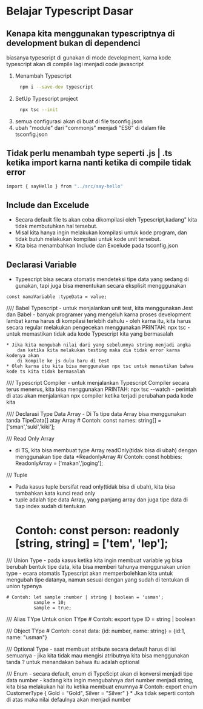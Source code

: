 # Belajar Typescript Dasar

## Kenapa kita menggunakan typescriptnya di development bukan di dependenci
biasanya typescript di gunakan di mode development, karna kode typescript
akan di compile lagi menjadi code javascript

1. Menambah Typescript
```sh
     npm i --save-dev typescript
```

2. SetUp Typescript project
```sh
     npx tsc --init 
```
3. semua configurasi akan di buat di file tsconfig.json
4. ubah "module" dari "commonjs" menjadi "ES6" di dalam file tsconfig.json

## Tidak perlu menambah type seperti .js | .ts ketika import karna nanti ketika di compile tidak error
```sh
import { sayHello } from "../src/say-hello"
```

## Include dan Excelude
- Secara default file ts akan coba dikompilasi oleh Typescript,kadang" kita tidak membutuhkan hal tersebut.
- Misal kita hanya ingin melakukan kompilasi untuk kode program, dan tidak butuh melakukan kompilasi untuk kode unit tersebut.
- Kita bisa menambahkan Include dan Excelude pada tsconfig.json


## Declarasi Variable
- Typescript bisa secara otomatis mendeteksi tipe data yang sedang di gunakan, tapi juga bisa menentukan secara eksplisit mengggunakan
```Contoh: 
const namaVariable :typeData = value;
```


//// Babel Typescript
    - untuk menjalankan unit test, kita menggunakan Jest dan Babel
    - banyak programer yang mengeluh karna proses development lambat karna harus di kompilasi terlebih dahulu
    - oleh karna itu, kita harus secara regular melakukan pengecekan menggunakan PRINTAH: npx tsc
    - untuk memastikan tidak ada kode Typescript kita yang bermasalah

    * Jika kita mengubah nilai dari yang sebelumnya string menjadi angka
        dan ketika kita melakukan testing maka dia tidak error karna kodenya akan 
        di kompile ke js dulu baru di test
    * Oleh karna itu kita bisa menggunakan npx tsc untuk memastikan bahwa kode ts kita tidak bermasalah


//// Typescript Compiler
    - untuk menjalankan Typescript Compiler secara terus menerus, kita bisa
    menggunakan PRINTAH: npx tsc --watch
    - perintah di atas akan menjalankan npx compiler ketika terjadi perubahan pada kode kita

//// Declarasi Type Data Array
    - Di Ts tipe data Array bisa menggunakan tanda TipeData[] atay Array<TipeData>
    # Contoh: const names: string[] = ['sman','suki','kiki'];

  /// Read Only Array
  - di TS, kita bisa membuat type Array readOnly(tidak bisa di ubah) dengan menggunakan
  tipe data *ReadonlyArray<Typedata>
  #/ Contoh: const hobbies: ReadonlyArray<string> = ['makan','joging'];

  /// Tuple
  - Pada kasus tuple bersifat read only(tidak bisa di ubah), kita bisa tambahkan kata kunci read only
  - tuple adalah tipe data Array, yang panjang array dan juga tipe data di tiap index sudah di tentukan
    # Contoh: const person: readonly [string, string] = ['tem', 'lep'];

/// Union Type
    - pada kasus ketika kita ingin membuat variable yg bisa berubah bentuk tipe data, kita bisa memberi tahunya 
     menggunakan union type
    - ecara otomatis Typescript akan memperbolehkan kita untuk mengubah tipe datanya,
     namun sesuai dengan yang sudah di tentukan di union typenya
    
    # Contoh: let sample :number | string | boolean = 'usman';
              sample = 10;
              sample = true;
    
/// Alias TYpe Untuk onion TYpe
    # Contoh: export type ID = string | boolean

/// Object TYpe
    # Contoh: const data: {id: number, name: string} = {id:1, name: "usman"}

/// Optional Type
    - saat membuat atribute secara default harus di isi semuanya
    - jika kita tidak mau mengisi atributnya kita bisa menggunakan tanda ? untuk menandakan
      bahwa itu adalah optional

/// Enum
    - secara default, enum di TypeScipt akan di konversi menjadi tipe data number
    - kadang kita ingin mengubahnya dari number menjadi string, kita bisa melakukan hal itu
       ketika membuat enumnya
    # Contoh: 
        export enum CustomerType {
            Gold = "Gold",
            Silver = "Silver"
        }
    * Jka tidak seperti contoh di atas maka nilai defaulnya akan menjadi number
